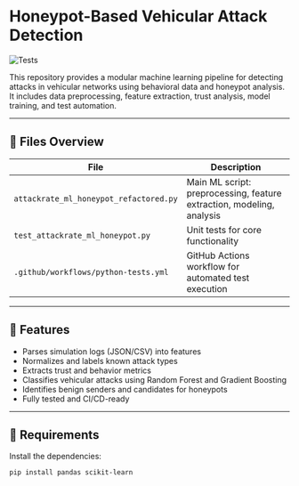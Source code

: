 # Honeypot-Based Vehicular Attack Detection

![Tests](https://github.com/AnasHaroun/attackRate_for_attack_prediction/actions/workflows/python-tests.yml/badge.svg)

This repository provides a modular machine learning pipeline for detecting attacks in vehicular networks using behavioral data and honeypot analysis. It includes data preprocessing, feature extraction, trust analysis, model training, and test automation.

---

## 📂 Files Overview

| File                                | Description                                                             |
|-------------------------------------|-------------------------------------------------------------------------|
| `attackrate_ml_honeypot_refactored.py` | Main ML script: preprocessing, feature extraction, modeling, analysis  |
| `test_attackrate_ml_honeypot.py`   | Unit tests for core functionality                                       |
| `.github/workflows/python-tests.yml` | GitHub Actions workflow for automated test execution                   |

---

## 🚀 Features

- Parses simulation logs (JSON/CSV) into features
- Normalizes and labels known attack types
- Extracts trust and behavior metrics
- Classifies vehicular attacks using Random Forest and Gradient Boosting
- Identifies benign senders and candidates for honeypots
- Fully tested and CI/CD-ready

---

## 🧠 Requirements

Install the dependencies:
```bash
pip install pandas scikit-learn
